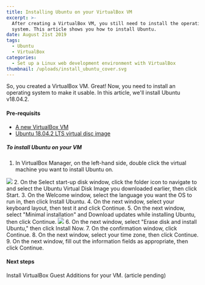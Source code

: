 ```yaml
---
title: Installing Ubuntu on your VirtualBox VM
excerpt: >-
  After creating a VirtualBox VM, you still need to install the operating
  system. This article shows you how to install Ubuntu.
date: August 21st 2019
tags:
  - Ubuntu
  - VirtualBox
categories:
  - Set up a Linux web development environment with VirtualBox
thumbnail: /uploads/install_ubuntu_cover.svg
---
```

So, you created a VirtualBox VM. Great! Now, you need to install an operating system to make it usable. In this article, we'll install Ubuntu v18.04.2.

#### Pre-requisits

* [A new VirtualBox VM](https://the-canney-valley.kyleblankrollins.com/posts/creating-a-base-virtual-machine-in-virtualbox)
* [Ubuntu 18.04.2 LTS virtual disc image](https://ubuntu.com/download/desktop)

##### To install Ubuntu on your VM

1. In VirtualBox Manager, on the left-hand side, double click the virtual machine you want to install Ubuntu on.
<img class="procedure-image" src="/uploads/start-up-disk.png" />
2. On the Select start-up disk window, click the folder icon to navigate to and select the Ubuntu Virtual Disk Image you downloaded earlier, then click Start.
3. On the Welcome window, select the language you want the OS to run in, then click Install Ubuntu.
4. On the next window, select your keyboard layout, then test it and click Continue.
5. On the next window, select "Minimal installation" and Download updates while installing Ubuntu, then click Continue.
<img class="procedure-image" src="/uploads/minimal_installation.png" />
6. On the next window, select "Erase disk and install Ubuntu," then click Install Now.
7. On the confirmation window, click Continue.
8. On the next window, select your time zone, then click Continue.
9. On the next window, fill out the information fields as appropriate, then click Continue.

#### Next steps

Install VirtualBox Guest Additions for your VM. (article pending)
